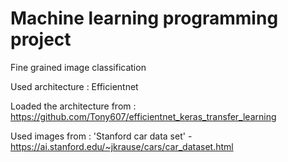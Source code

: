 # Machine learning programming project

Fine grained image classification

Used architecture : Efficientnet 

Loaded the architecture from : https://github.com/Tony607/efficientnet_keras_transfer_learning

Used images from : 'Stanford car data set' - https://ai.stanford.edu/~jkrause/cars/car_dataset.html
